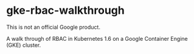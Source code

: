 # gke-rbac-walkthrough

This is not an official Google product.

A walk through of RBAC in Kubernetes 1.6 on a Google Container Engine (GKE)
cluster.
